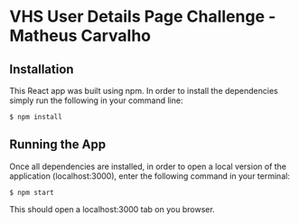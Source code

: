 # VHS User Details Page Challenge - Matheus Carvalho

## Installation

This React app was built using npm. In order to install the dependencies simply run the following in your command line:

```
$ npm install
```

## Running the App

Once all dependencies are installed, in order to open a local version of the application (localhost:3000), enter the following command in your terminal:

```
$ npm start
```

This should open a localhost:3000 tab on you browser.